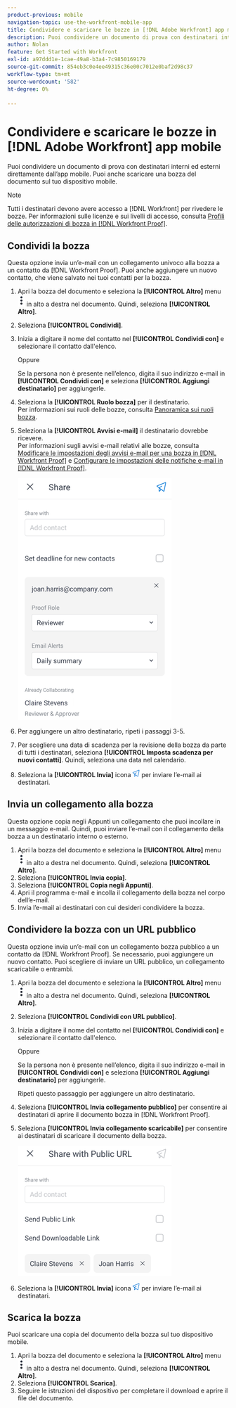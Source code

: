 ```yaml
---
product-previous: mobile
navigation-topic: use-the-workfront-mobile-app
title: Condividere e scaricare le bozze in [!DNL Adobe Workfront] app mobile
description: Puoi condividere un documento di prova con destinatari interni ed esterni direttamente dall’app mobile. Puoi anche scaricare una bozza del documento sul tuo dispositivo mobile.
author: Nolan
feature: Get Started with Workfront
exl-id: a97ddd1e-1cae-49a8-b3a4-7c9850169179
source-git-commit: 854eb3c0e4ee49315c36e00c7012e0baf2d98c37
workflow-type: tm+mt
source-wordcount: '582'
ht-degree: 0%

---
```


# Condividere e scaricare le bozze in [!DNL Adobe Workfront] app mobile

Puoi condividere un documento di prova con destinatari interni ed esterni direttamente dall’app mobile. Puoi anche scaricare una bozza del documento sul tuo dispositivo mobile.

>[!NOTE]
>
>Tutti i destinatari devono avere accesso a [!DNL Workfront] per rivedere le bozze. Per informazioni sulle licenze e sui livelli di accesso, consulta [Profili delle autorizzazioni di bozza in [!DNL Workfront Proof]](../../../workfront-proof/wp-acct-admin/account-settings/proof-perm-profiles-in-wp.md).

## Condividi la bozza

Questa opzione invia un’e-mail con un collegamento univoco alla bozza a un contatto da [!DNL Workfront Proof]. Puoi anche aggiungere un nuovo contatto, che viene salvato nei tuoi contatti per la bozza.

1. Apri la bozza del documento e seleziona la **[!UICONTROL Altro]** menu ![Menu Altro](assets/mobile-verticalmoremenu-20x33.png) in alto a destra nel documento. Quindi, seleziona **[!UICONTROL Altro]**.
1. Seleziona **[!UICONTROL Condividi]**.
1. Inizia a digitare il nome del contatto nel **[!UICONTROL Condividi con]** e selezionare il contatto dall&#39;elenco.

   Oppure

   Se la persona non è presente nell’elenco, digita il suo indirizzo e-mail in **[!UICONTROL Condividi con]** e seleziona **[!UICONTROL Aggiungi destinatario]** per aggiungerle.

1. Seleziona la **[!UICONTROL Ruolo bozza]** per il destinatario.\
   Per informazioni sui ruoli delle bozze, consulta [Panoramica sui ruoli bozza](../../../review-and-approve-work/proofing/proofing-overview/proof-roles.md).
1. Seleziona la **[!UICONTROL Avvisi e-mail]** il destinatario dovrebbe ricevere.\
   Per informazioni sugli avvisi e-mail relativi alle bozze, consulta [Modificare le impostazioni degli avvisi e-mail per una bozza in [!DNL Workfront Proof]](../../../workfront-proof/wp-emailsntfctns/email-alerts/change-email-alert-settings-wp.md) e [Configurare le impostazioni delle notifiche e-mail in [!DNL Workfront Proof]](../../../workfront-proof/wp-emailsntfctns/email-alerts/config-email-notification-settings-wp.md).

   ![Condividi schermata](assets/mobile-shareproof-350x551.png)

1. Per aggiungere un altro destinatario, ripeti i passaggi 3-5.
1. Per scegliere una data di scadenza per la revisione della bozza da parte di tutti i destinatari, seleziona **[!UICONTROL Imposta scadenza per nuovi contatti]**. Quindi, seleziona una data nel calendario.
1. Seleziona la **[!UICONTROL Invia]** icona ![Icona Invia](assets/mobile-send-icon-25x26.png) per inviare l’e-mail ai destinatari.

## Invia un collegamento alla bozza

Questa opzione copia negli Appunti un collegamento che puoi incollare in un messaggio e-mail. Quindi, puoi inviare l’e-mail con il collegamento della bozza a un destinatario interno o esterno.

1. Apri la bozza del documento e seleziona la **[!UICONTROL Altro]** menu ![Menu Altro](assets/mobile-verticalmoremenu-20x33.png) in alto a destra nel documento. Quindi, seleziona **[!UICONTROL Altro]**.
1. Seleziona **[!UICONTROL Invia copia]**.
1. Seleziona **[!UICONTROL Copia negli Appunti]**.
1. Apri il programma e-mail e incolla il collegamento della bozza nel corpo dell’e-mail.
1. Invia l’e-mail ai destinatari con cui desideri condividere la bozza.

## Condividere la bozza con un URL pubblico

Questa opzione invia un’e-mail con un collegamento bozza pubblico a un contatto da [!DNL Workfront Proof]. Se necessario, puoi aggiungere un nuovo contatto. Puoi scegliere di inviare un URL pubblico, un collegamento scaricabile o entrambi.

1. Apri la bozza del documento e seleziona la **[!UICONTROL Altro]** menu ![Menu Altro](assets/mobile-verticalmoremenu-20x33.png) in alto a destra nel documento. Quindi, seleziona **[!UICONTROL Altro]**.
1. Seleziona **[!UICONTROL Condividi con URL pubblico]**.
1. Inizia a digitare il nome del contatto nel **[!UICONTROL Condividi con]** e selezionare il contatto dall&#39;elenco.

   Oppure

   Se la persona non è presente nell’elenco, digita il suo indirizzo e-mail in **[!UICONTROL Condividi con]** e seleziona **[!UICONTROL Aggiungi destinatario]** per aggiungerle.

   Ripeti questo passaggio per aggiungere un altro destinatario.

1. Seleziona **[!UICONTROL Invia collegamento pubblico]** per consentire ai destinatari di aprire il documento bozza in [!DNL Workfront Proof].
1. Seleziona **[!UICONTROL Invia collegamento scaricabile]** per consentire ai destinatari di scaricare il documento della bozza.

   ![[!UICONTROL Schermata Condividi con URL pubblico]](assets/mobile-sharepublicurl-proof-350x296.png)

1. Seleziona la **[!UICONTROL Invia]** icona ![Icona Invia](assets/mobile-send-icon-25x26.png) per inviare l’e-mail ai destinatari.

## Scarica la bozza

Puoi scaricare una copia del documento della bozza sul tuo dispositivo mobile.

1. Apri la bozza del documento e seleziona la **[!UICONTROL Altro]** menu ![Menu Altro](assets/mobile-verticalmoremenu-20x33.png) in alto a destra nel documento. Quindi, seleziona **[!UICONTROL Altro]**.
1. Seleziona **[!UICONTROL Scarica]**.
1. Seguire le istruzioni del dispositivo per completare il download e aprire il file del documento.
